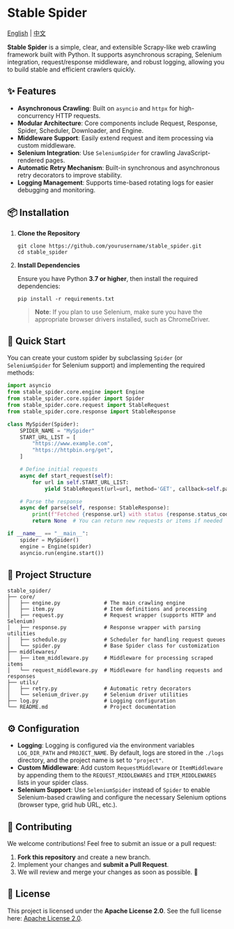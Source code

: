 # Stable Spider
[English](README.md) | [中文](README.zh.md)

**Stable Spider** is a simple, clear, and extensible Scrapy-like web crawling framework built with Python. It supports asynchronous scraping, Selenium integration, request/response middleware, and robust logging, allowing you to build stable and efficient crawlers quickly.

## ✨ Features

-   **Asynchronous Crawling**: Built on `asyncio` and `httpx` for high-concurrency HTTP requests.
-   **Modular Architecture**: Core components include Request, Response, Spider, Scheduler, Downloader, and Engine.
-   **Middleware Support**: Easily extend request and item processing via custom middleware.
-   **Selenium Integration**: Use `SeleniumSpider` for crawling JavaScript-rendered pages.
-   **Automatic Retry Mechanism**: Built-in synchronous and asynchronous retry decorators to improve stability.
-   **Logging Management**: Supports time-based rotating logs for easier debugging and monitoring.

## 📦 Installation

1.  **Clone the Repository**

    ```
    git clone https://github.com/yourusername/stable_spider.git
    cd stable_spider
    ```

2.  **Install Dependencies**

    Ensure you have Python **3.7 or higher**, then install the required dependencies:

    ```
    pip install -r requirements.txt
    ```

    >   **Note**: If you plan to use Selenium, make sure you have the appropriate browser drivers installed, such as ChromeDriver.

## 🚀 Quick Start

You can create your custom spider by subclassing `Spider` (or `SeleniumSpider` for Selenium support) and implementing the required methods:

```python
import asyncio
from stable_spider.core.engine import Engine
from stable_spider.core.spider import Spider
from stable_spider.core.request import StableRequest
from stable_spider.core.response import StableResponse

class MySpider(Spider):
    SPIDER_NAME = "MySpider"
    START_URL_LIST = [
        "https://www.example.com",
        "https://httpbin.org/get",
    ]

    # Define initial requests
    async def start_request(self):
        for url in self.START_URL_LIST:
            yield StableRequest(url=url, method='GET', callback=self.parse)

    # Parse the response
    async def parse(self, response: StableResponse):
        print(f"Fetched {response.url} with status {response.status_code}")
        return None  # You can return new requests or items if needed

if __name__ == "__main__":
    spider = MySpider()
    engine = Engine(spider)
    asyncio.run(engine.start())
```

## 📂 Project Structure

```
stable_spider/
├── core/
│   ├── engine.py              # The main crawling engine
│   ├── item.py                # Item definitions and processing
│   ├── request.py             # Request wrapper (supports HTTP and Selenium)
│   ├── response.py            # Response wrapper with parsing utilities
│   ├── schedule.py            # Scheduler for handling request queues
│   └── spider.py              # Base Spider class for customization
├── middlewares/
│   ├── item_middleware.py     # Middleware for processing scraped items
│   └── request_middleware.py  # Middleware for handling requests and responses
├── utils/
│   ├── retry.py               # Automatic retry decorators
│   └── selenium_driver.py     # Selenium driver utilities
├── log.py                     # Logging configuration
└── README.md                  # Project documentation
```

## ⚙️ Configuration

-   **Logging**:
    Logging is configured via the environment variables `LOG_DIR_PATH` and `PROJECT_NAME`. By default, logs are stored in the `./logs` directory, and the project name is set to `"project"`.
-   **Custom Middleware**:
    Add custom `RequestMiddleware` or `ItemMiddleware` by appending them to the `REQUEST_MIDDLEWARES` and `ITEM_MIDDLEWARES` lists in your spider class.
-   **Selenium Support**:
    Use `SeleniumSpider` instead of `Spider` to enable Selenium-based crawling and configure the necessary Selenium options (browser type, grid hub URL, etc.).

## 🤝 Contributing

We welcome contributions! Feel free to submit an issue or a pull request:

1.  **Fork this repository** and create a new branch.
2.  Implement your changes and **submit a Pull Request**.
3.  We will review and merge your changes as soon as possible. 🎉

## 📜 License

This project is licensed under the **Apache License 2.0**.
See the full license here: [Apache License 2.0](http://www.apache.org/licenses/).